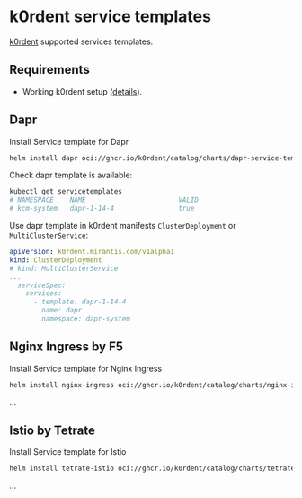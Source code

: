 # k0rdent service templates
[k0rdent](https://docs.k0rdent.io) supported services templates.

## Requirements
- Working k0rdent setup ([details](https://docs.k0rdent.io/v0.1.0/admin-installation/)).

## Dapr
Install Service template for Dapr
~~~bash
helm install dapr oci://ghcr.io/k0rdent/catalog/charts/dapr-service-template
~~~

Check dapr template is available:
~~~bash
kubectl get servicetemplates
# NAMESPACE    NAME                       VALID
# kcm-system   dapr-1-14-4                true
~~~

Use dapr template in k0rdent manifests `ClusterDeployment` or `MultiClusterService`:
~~~yaml
apiVersion: k0rdent.mirantis.com/v1alpha1
kind: ClusterDeployment
# kind: MultiClusterService
...
  serviceSpec:
    services:
      - template: dapr-1-14-4
        name: dapr
        namespace: dapr-system
~~~

## Nginx Ingress by F5
Install Service template for Nginx Ingress
~~~bash
helm install nginx-ingress oci://ghcr.io/k0rdent/catalog/charts/nginx-ingress-service-template
~~~
...

## Istio by Tetrate
Install Service template for Istio
~~~bash
helm install tetrate-istio oci://ghcr.io/k0rdent/catalog/charts/tetrate-istio-service-template
~~~
...
